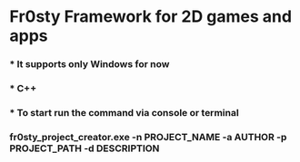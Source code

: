 # Fr0sty Framework for 2D games and apps

### * It supports only Windows for now
### * C++
### * To start run the command via console or terminal

### fr0sty_project_creator.exe -n PROJECT_NAME -a AUTHOR -p PROJECT_PATH -d DESCRIPTION
